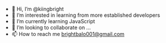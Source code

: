 - 👋 Hi, I’m @kiingbright
- 👀 I’m interested in learning from more established developers
- 🌱 I’m currently learning JavaScript 
- 💞️ I’m looking to collaborate on ...
- 📫 How to reach me brightbalo001@gmail.com

<!---
kiingbright/kiingbright is a ✨ special ✨ repository because its `README.md` (this file) appears on your GitHub profile.
You can click the Preview link to take a look at your changes.
--->
